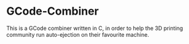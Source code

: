 # GCode-Combiner
This is a GCode combiner written in C, in order to help the 3D printing community run auto-ejection on their favourite machine.
